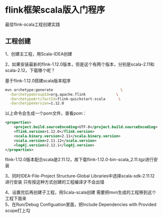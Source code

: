 # flink框架scala版入门程序

最佳flink-scala工程创建实践

## 工程创建

1、创建主工程，用Scala-IDEA创建    

2、如果安装最新的flink-1.12.0版本，但是这个有两个版本，分别是scala-2.11和scala-2.12，下载哪个呢？

基于flink-1.12.0搭建scala版本程序
```bash
mvn archetype:generate                               \
  -DarchetypeGroupId=org.apache.flink              \
  -DarchetypeArtifactId=flink-quickstart-scala      \
  -DarchetypeVersion=1.12.0
```

以上命令会生成一个pom文件，查看pom：
```xml
<properties>
    <project.build.sourceEncoding>UTF-8</project.build.sourceEncoding>
    <flink.version>1.12.0</flink.version>
    <scala.binary.version>2.11</scala.binary.version>
    <scala.version>2.11.12</scala.version>
    <log4j.version>2.12.1</log4j.version>
</properties>
```

flink-1.12.0版本配合scala是2.11.12，故下载flink-1.12.0-bin-scala_2.11.tgz进行安装

3、同时IDEA-File-Project Structure-Global Libraries中选择scala-sdk-2.11.12进行安装
   只有按这种方式创建的工程编译才不会出错

4、设置完后再创建子工程，用Scala-scala创建
   需要把mvn生成的工程移到这个工程下面来  
5、在Run/Debug Configuation里面，把Include Dependencies with Provided scope打上勾